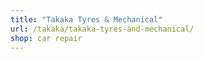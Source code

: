 ```yaml
---
title: "Takaka Tyres & Mechanical"
url: /takaka/takaka-tyres-and-mechanical/
shop: car repair
---
```

